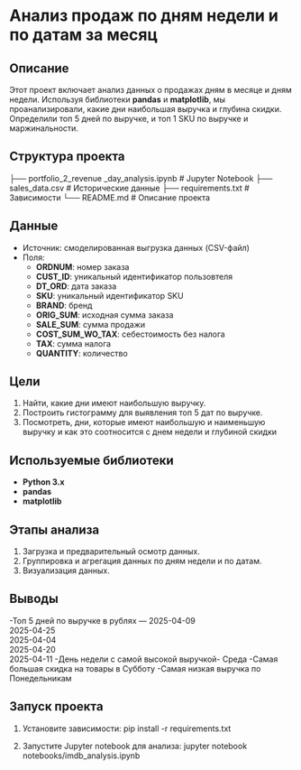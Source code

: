 # Анализ продаж по дням недели и по датам за месяц

## Описание
Этот проект включает анализ данных о продажах дням в месяце и дням недели. Используя библиотеки **pandas** и **matplotlib**, мы проанализировали, какие дни наибольшая выручка и глубина скидки. 
Определили топ 5 дней по выручке, и топ 1 SKU по выручке и маржинальности.

## Структура проекта

├── portfolio_2_revenue _day_analysis.ipynb       # Jupyter Notebook
├── sales_data.csv          # Исторические данные
├── requirements.txt           # Зависимости
└── README.md                  # Описание проекта

## Данные
- Источник: смоделированная выгрузка данных (CSV-файл)
- Поля:
  - **ORDNUM**: номер заказа
  - **CUST_ID**: уникальный идентификатор пользовтеля
  - **DT_ORD**: дата заказа
  - **SKU**: уникальный идентификатор SKU
  - **BRAND**: бренд
  - **ORIG_SUM**: исходная сумма заказа
  - **SALE_SUM**: сумма продажи
  - **COST_SUM_WO_TAX**: себестоимость без налога
  - **TAX**: сумма налога
  - **QUANTITY**: количество


## Цели
1. Найти, какие дни имеют наибольшую выручку.
2. Построить гистограмму для выявления топ 5 дат по выручке.
3. Посмотреть, дни, которые имеют  наибольшую и наименьшую выручку и как это соотносится с днем недели и глубиной скидки

## Используемые библиотеки
- **Python 3.x**
- **pandas**
- **matplotlib**

## Этапы анализа
1. Загрузка и предварительный осмотр данных.
2. Группировка и агрегация данных по дням недели и по датам.
3. Визуализация данных.

## Выводы
-Топ 5 дней по выручке в рублях — 
2025-04-09    
2025-04-25        
2025-04-04        
2025-04-20        
2025-04-11
-День недели с самой высокой выручкой- Среда
-Самая большая скидка на товары в Субботу
-Самая низкая выручка по Понедельникам

## Запуск проекта
1. Установите зависимости:
pip install -r requirements.txt

2. Запустите Jupyter notebook для анализа:
jupyter notebook notebooks/imdb_analysis.ipynb


```python

```
